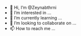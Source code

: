 - 👋 Hi, I’m @Zeynabthrni
- 👀 I’m interested in ...
- 🌱 I’m currently learning ...
- 💞️ I’m looking to collaborate on ...
- 📫 How to reach me ...

<!---
Zeynabthrni/Zeynabthrni is a ✨ special ✨ repository because its `README.md` (this file) appears on your GitHub profile.
You can click the Preview link to take a look at your changes.
--->
